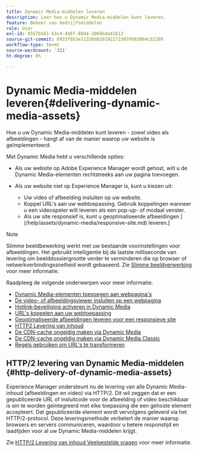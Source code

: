 ```yaml
---
title: Dynamic Media-middelen leveren
description: Leer hoe u Dynamic Media-middelen kunt leveren.
feature: Beheer van bedrijfsmiddelen
role: User
exl-id: 4557b561-b3c4-4d6f-8044-2069bda41613
source-git-commit: 6933f053e11320d8201922723879983084c52209
workflow-type: tm+mt
source-wordcount: '321'
ht-degree: 0%

---
```


# Dynamic Media-middelen leveren{#delivering-dynamic-media-assets}

Hoe u uw Dynamic Media-middelen kunt leveren - zowel video als afbeeldingen - hangt af van de manier waarop uw website is geïmplementeerd.

Met Dynamic Media hebt u verschillende opties:

* Als uw website op Adobe Experience Manager wordt gehost, wilt u de Dynamic Media-elementen rechtstreeks aan uw pagina toevoegen.
* Als uw website niet op Experience Manager is, kunt u kiezen uit:

   * Uw video of afbeelding insluiten op uw website.
   * Koppel URL&#39;s aan uw webtoepassing. Gebruik koppelingen wanneer u een videospeler wilt leveren als een pop-up- of modaal venster.
   * Als uw site responsief is, kunt u geoptimaliseerde afbeeldingen ](/help/assets/dynamic-media/responsive-site.md) leveren.[

>[!NOTE]
>
>Slimme beeldbewerking werkt met uw bestaande voorinstellingen voor afbeeldingen. Het gebruikt intelligentie bij de laatste milliseconde van levering om beelddossiergrootte verder te verminderen die op browser of netwerkverbindingssnelheid wordt gebaseerd. Zie [Slimme beeldverwerking](/help/assets/dynamic-media/imaging-faq.md) voor meer informatie.

Raadpleeg de volgende onderwerpen voor meer informatie:

* [Dynamic Media-elementen toevoegen aan webpagina&#39;s](/help/assets/dynamic-media/adding-dynamic-media-assets-to-pages.md)
* [De video- of afbeeldingsviewer insluiten op een webpagina](/help/assets/dynamic-media/embed-code.md)
* [Hotlink-beveiliging activeren in Dynamic Media](/help/assets/dynamic-media/hotlink-protection.md)
* [URL&#39;s koppelen aan uw webtoepassing](/help/assets/dynamic-media/linking-urls-to-yourwebapplication.md)
* [Geoptimaliseerde afbeeldingen leveren voor een responsieve site](/help/assets/dynamic-media/responsive-site.md)
* [HTTP2 Levering van inhoud](/help/assets/dynamic-media/http2faq.md)
* [De CDN-cache ongeldig maken via Dynamic Media](/help/assets/dynamic-media/invalidate-cdn-cache-dynamic-media.md)
* [De CDN-cache ongeldig maken via Dynamic Media Classic](/help/assets/dynamic-media/invalidate-cdn-cache-dm-classic.md)
* [Regels gebruiken om URL&#39;s te transformeren](/help/assets/dynamic-media/using-rulesets-to-transform-urls.md)

## HTTP/2 levering van Dynamic Media-middelen {#http-delivery-of-dynamic-media-assets}

Experience Manager ondersteunt nu de levering van alle Dynamic Media-inhoud (afbeeldingen en video) via HTTP/2. Dit wil zeggen dat er een gepubliceerde URL of insluitcode voor de afbeelding of video beschikbaar is om te worden geïntegreerd met elke toepassing die een gehoste element accepteert. Dat gepubliceerde element wordt vervolgens geleverd via het HTTP/2-protocol. Deze leveringsmethode verbetert de manier waarop browsers en servers communiceren, waardoor u betere responstijd en laadtijden voor al uw Dynamic Media-middelen krijgt.

Zie [HTTP/2 Levering van inhoud Veelgestelde vragen](/help/assets/dynamic-media/http2faq.md) voor meer informatie.
